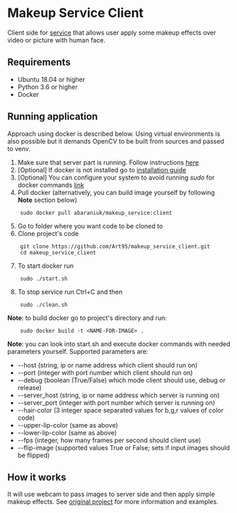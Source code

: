 # Makeup Service Client
Client side for [service](https://github.com/Art95/makeup_service/) that allows user apply some makeup effects over video or picture with human face.

## Requirements
* Ubuntu 18.04 or higher
* Python 3.6 or higher
* Docker

## Running application
Approach using docker is described below. Using virtual environments is also possible
but it demands OpenCV to be built from sources and passed to venv. 

1. Make sure that server part is running. Follow instructions [here](https://github.com/Art95/makeup_service/)
2. [Optional] If docker is not installed go to [installation guide](https://docs.docker.com/engine/install/ubuntu/)
3. [Optional] You can configure your system to avoid running *sudo* for docker commands [link](https://docs.docker.com/engine/install/linux-postinstall/)
4. Pull docker (alternatively, you can build image yourself by following __Note__ section below)
```
    sudo docker pull abaraniuk/makeup_service:client
```
5. Go to folder where you want code to be cloned to
6. Clone project's code 
```
    git clone https://github.com/Art95/makeup_service_client.git
    cd makeup_service_client
```
7. To start docker run
```
    sudo ./start.sh
```
8. To stop service run Ctrl+C and then
```
    sudo ./clean.sh
```
__Note__: to build docker go to project's directory and run:
```
    sudo docker build -t <NAME-FOR-IMAGE> .
```

__Note__: you can look into start.sh and execute docker commands with needed parameters yourself.
Supported parameters are:
* --host (string, ip or name address which client should run on)
* --port (integer with port number which client should run on)
* --debug (boolean (True/False) which mode client should use, debug or release)
* --server_host (string, ip or name address which server is running on)
* --server_port (integer with port number which server is running on)
* --hair-color (3 integer space separated values for b,g,r values of color code)
* --upper-lip-color (same as above)
* --lower-lip-color (same as above)
* --fps (integer, how many frames per second should client use)
* --flip-image (supported values True or False; sets if input images should be flipped)

## How it works
It will use webcam to pass images to server side and then apply simple makeup effects.
See [original project](https://github.com/zllrunning/face-makeup.PyTorch) for more information and examples.